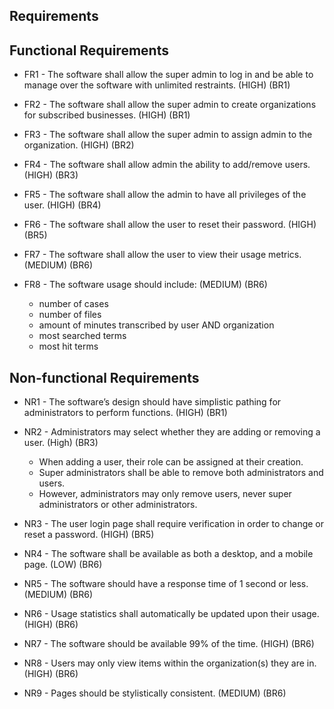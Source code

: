 ## Requirements

## Functional Requirements

* FR1 - The software shall allow the super admin to log in and be able to manage over the software with unlimited restraints.  (HIGH) (BR1)

* FR2 - The software shall allow the super admin to create organizations for subscribed businesses. (HIGH) (BR1)

* FR3 - The software shall allow the super admin to assign admin to the organization. (HIGH) (BR2)

* FR4 - The software shall allow admin the ability to add/remove users. (HIGH) (BR3)

* FR5 - The software shall allow the admin to have all privileges of the user. (HIGH) (BR4)

* FR6 - The software shall allow the user to reset their password. (HIGH) (BR5)

* FR7 - The software shall allow the user to view their usage metrics. (MEDIUM) (BR6)

* FR8 - The software usage should include: (MEDIUM) (BR6)
    * number of cases
    * number of files
    * amount of minutes transcribed by user AND organization
    * most searched terms 
    * most hit terms
    

## Non-functional Requirements

* NR1 - The software’s design should have simplistic pathing for administrators to perform functions. (HIGH) (BR1)
<?Such as going from one file, or section, to another without much problem?>

* NR2 - Administrators may select whether they are adding or removing a user. (High) (BR3)
   * When adding a user, their role can be assigned at their creation. 
   * Super administrators shall be able to remove both administrators and users.
   * However, administrators may only remove users, never super administrators or other administrators.
   <?Both can be a drop down, if adding a user is specified, the role assignment can appear or gain interactability?>

* NR3 - The user login page shall require verification in order to change or reset a password. (HIGH) (BR5)

* NR4 - The software shall be available as both a desktop, and a mobile page. (LOW) (BR6)

* NR5 - The software should have a response time <?process and load a page and its assets?> of 1 second or less. (MEDIUM) (BR6)
<?Arbitrary second count, this requirement more or less means that a function should be performed in a timely manner (page load, administrative action etc.)?>

* NR6 - Usage statistics shall automatically be updated upon their usage. (HIGH) (BR6)

* NR7 - The software should be available 99% of the time. (HIGH) (BR6)

* NR8 - Users may only view items within the organization(s) they are in. (HIGH) (BR6)

* NR9 - Pages should be stylistically consistent. (MEDIUM) (BR6)
